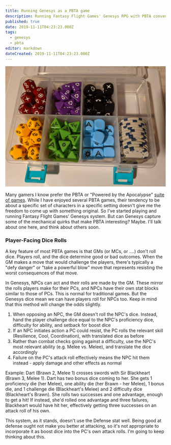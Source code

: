 ```yaml
---
title: Running Genesys as a PBTA game
description: Running Fantasy Flight Games' Genesys RPG with PBTA conventions
published: true
date: 2019-11-11T04:23:23.000Z
tags:
  - genesys
  - pbta
editor: markdown
dateCreated: 2019-11-11T04:23:23.000Z
---
```


![Featured Image](running-genesys-as-a-pbta-game.jpg)

Many gamers I know prefer the PBTA or "Powered by the Apocalypse" [suite of games](http://apocalypse-world.com/pbta/). While I have enjoyed several PBTA games, their tendency to be about a specific set of characters in a specific setting doesn't give me the freedom to come up with something original. So I've started playing and running Fantasy Flight Games' Genesys system. But can Genesys capture some of the mechanical quirks that make PBTA interesting? Maybe. I'll talk about one here, and think about others soon.

### Player-Facing Dice Rolls

A key feature of most PBTA games is that GMs (or MCs, or ....) don't roll dice. Players roll, and the dice determine good or bad outcomes. When the GM makes a move that would challenge the players, there's typically a "defy danger" or "take a powerful blow" move that represents resisting the worst consequences of that move.

In Genesys, NPCs can act and their rolls are made by the GM. These mirror the rolls players make for their PCs, and NPCs have their own stat blocks similar to those of PCs. This is normal for traditional games. But the Genesys dice mean we can have players roll for NPCs too. Keep in mind that this method will change the odds slightly.

1. When opposing an NPC, the GM doesn't roll the NPC's dice. Instead, hand the player challenge dice equal to the NPC's proficiency dice, difficulty for ability, and setback for boost dice
2. If an NPC initiates action a PC could resist, the PC rolls the relevant skill (Resilience, Cool, Coordination), with translated dice as before
3. Rather than combat checks going against a difficulty, use the NPC's most relevant ability (e.g. Melee vs. Melee), and translate the dice accordingly
4. Failure on the PC's attack roll effectively means the NPC hit them instead - apply damage and other effects as normal

Example: Dart (Brawn 2, Melee 1) crosses swords with Sir Blackheart (Brawn 3, Melee 1). Dart has two bonus dice coming to her. She gets 1 proficiency die (her Melee), one ability die (her Brawn - her Melee), 1 bonus die, and 1 challenge die (Blackheart's Melee) and 2 difficulty dice (Blackheart's Brawn). She rolls two successes and one advantage, enough to get a hit! If instead, she'd rolled one advantage and three failures, Blackheart would have hit her, effectively getting three successes on an attack roll of his own.

This system, as it stands, doesn't use the Defense stat well. Being good at defense ought not make you better at attacking, so it's not appropriate to incorporate it as boost dice into the PC's own attack rolls. I'm going to keep thinking about this.


    